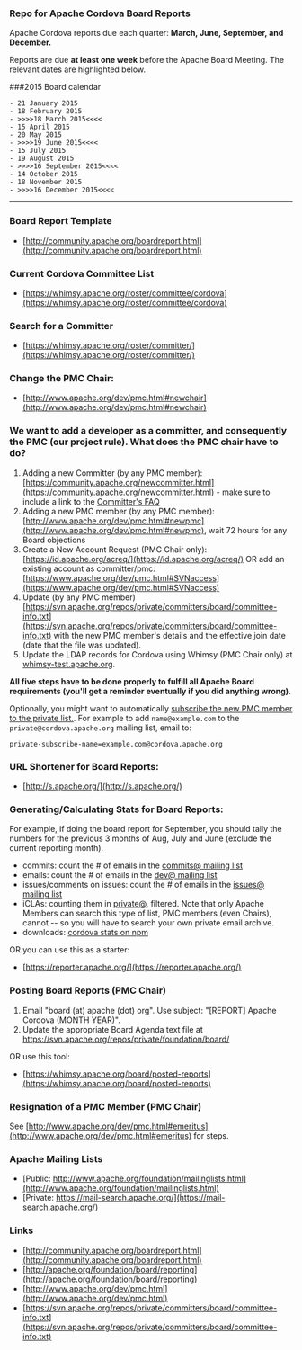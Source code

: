 ### Repo for Apache Cordova Board Reports

Apache Cordova reports due each quarter: **March, June, September, and December.**


Reports are due **at least one week** before the Apache Board Meeting. The relevant dates are highlighted below.

###2015 Board calendar

    - 21 January 2015
    - 18 February 2015
    - >>>>18 March 2015<<<<
    - 15 April 2015
    - 20 May 2015
    - >>>>19 June 2015<<<<
    - 15 July 2015
    - 19 August 2015
    - >>>>16 September 2015<<<<
    - 14 October 2015
    - 18 November 2015
    - >>>>16 December 2015<<<<

---

### Board Report Template

- [http://community.apache.org/boardreport.html](http://community.apache.org/boardreport.html)

### Current Cordova Committee List

- [https://whimsy.apache.org/roster/committee/cordova](https://whimsy.apache.org/roster/committee/cordova)

### Search for a Committer

- [https://whimsy.apache.org/roster/committer/](https://whimsy.apache.org/roster/committer/)
 
### Change the PMC Chair:

- [http://www.apache.org/dev/pmc.html#newchair](http://www.apache.org/dev/pmc.html#newchair)

### We want to add a developer as a committer, and consequently the PMC (our project rule). What does the PMC chair have to do?

1. Adding a new Committer (by any PMC member): [https://community.apache.org/newcommitter.html](https://community.apache.org/newcommitter.html) - make sure to include a link to the [Committer's FAQ](www.apache.org/dev/committers.html)
2. Adding a new PMC member (by any PMC member): [http://www.apache.org/dev/pmc.html#newpmc](http://www.apache.org/dev/pmc.html#newpmc), wait 72 hours for any Board objections
3. Create a New Account Request (PMC Chair only): [https://id.apache.org/acreq/](https://id.apache.org/acreq/) OR add an existing account as committer/pmc: [https://www.apache.org/dev/pmc.html#SVNaccess](https://www.apache.org/dev/pmc.html#SVNaccess)
4. Update (by any PMC member) [https://svn.apache.org/repos/private/committers/board/committee-info.txt](https://svn.apache.org/repos/private/committers/board/committee-info.txt) with the new PMC member's details and the effective join date (date that the file was updated).
5. Update the LDAP records for Cordova using Whimsy (PMC Chair only) at [whimsy-test.apache.org](https://whimsy-test.apache.org/roster/committee/cordova).

**All five steps have to be done properly to fulfill all Apache Board requirements (you'll get a reminder eventually if you did anything wrong).**

Optionally, you might want to automatically [ subscribe the new PMC member to the private list.](http://untroubled.org/ezmlm/manual/Remote-Administration.html). For example to add `name@example.com` to the `private@cordova.apache.org` mailing list, email to:

    private-subscribe-name=example.com@cordova.apache.org

### URL Shortener for Board Reports:

- [http://s.apache.org/](http://s.apache.org/)

### Generating/Calculating Stats for Board Reports:

For example, if doing the board report for September, you should tally the numbers for the previous 3 months of Aug, July and June (exclude the current reporting month).

- commits: count the # of emails in the [commits@ mailing list](https://mail-archives.apache.org/mod_mbox/cordova-commits/)
- emails: count the # of emails in the [dev@ mailing list](https://mail-archives.apache.org/mod_mbox/cordova-dev/)
- issues/comments on issues: count the # of emails in the [issues@ mailing list](https://mail-archives.apache.org/mod_mbox/cordova-issues/)
- iCLAs: counting them in [private@](https://mail-search.apache.org/pmc/private-arch/cordova-private/), filtered. Note that only Apache Members can search this type of list, PMC members (even Chairs), cannot -- so you will have to search your own private email archive.
- downloads: [cordova stats on npm](http://npm-stat.com/charts.html?package=cordova)

OR you can use this as a starter:

- [https://reporter.apache.org/](https://reporter.apache.org/)

### Posting Board Reports (PMC Chair)

1. Email "board (at) apache (dot) org". Use subject: "[REPORT] Apache Cordova (MONTH YEAR)".
2. Update the appropriate Board Agenda text file at https://svn.apache.org/repos/private/foundation/board/

OR use this tool:

- [https://whimsy.apache.org/board/posted-reports](https://whimsy.apache.org/board/posted-reports)

### Resignation of a PMC Member (PMC Chair)

See [http://www.apache.org/dev/pmc.html#emeritus](http://www.apache.org/dev/pmc.html#emeritus) for steps.

### Apache Mailing Lists

- [Public: http://www.apache.org/foundation/mailinglists.html](http://www.apache.org/foundation/mailinglists.html)
- [Private: https://mail-search.apache.org/](https://mail-search.apache.org/)

### Links

- [http://community.apache.org/boardreport.html](http://community.apache.org/boardreport.html)
- [http://apache.org/foundation/board/reporting](http://apache.org/foundation/board/reporting)
- [http://www.apache.org/dev/pmc.html](http://www.apache.org/dev/pmc.html)
- [https://svn.apache.org/repos/private/committers/board/committee-info.txt](https://svn.apache.org/repos/private/committers/board/committee-info.txt)


